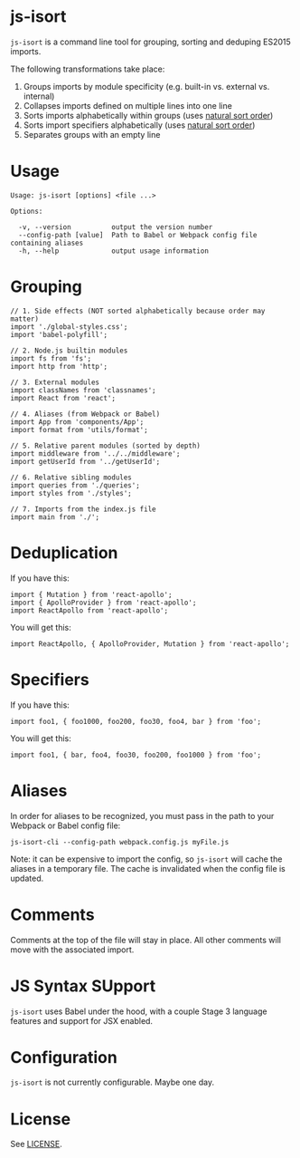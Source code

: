 # js-isort

`js-isort` is a command line tool for grouping, sorting and deduping ES2015 imports.

The following transformations take place:

1. Groups imports by module specificity (e.g. built-in vs. external vs. internal)
2. Collapses imports defined on multiple lines into one line
3. Sorts imports alphabetically within groups (uses [natural sort order](https://en.wikipedia.org/wiki/Natural_sort_order))
4. Sorts import specifiers alphabetically (uses [natural sort order](https://en.wikipedia.org/wiki/Natural_sort_order))
5. Separates groups with an empty line

# Usage

```
Usage: js-isort [options] <file ...>

Options:

  -v, --version          output the version number
  --config-path [value]  Path to Babel or Webpack config file containing aliases
  -h, --help             output usage information
```

# Grouping

```
// 1. Side effects (NOT sorted alphabetically because order may matter)
import './global-styles.css';
import 'babel-polyfill';

// 2. Node.js builtin modules
import fs from 'fs';
import http from 'http';

// 3. External modules
import classNames from 'classnames';
import React from 'react';

// 4. Aliases (from Webpack or Babel)
import App from 'components/App';
import format from 'utils/format';

// 5. Relative parent modules (sorted by depth)
import middleware from '../../middleware';
import getUserId from '../getUserId';

// 6. Relative sibling modules
import queries from './queries';
import styles from './styles';

// 7. Imports from the index.js file
import main from './';
```

# Deduplication

If you have this:

```
import { Mutation } from 'react-apollo';
import { ApolloProvider } from 'react-apollo';
import ReactApollo from 'react-apollo';
```

You will get this:

```
import ReactApollo, { ApolloProvider, Mutation } from 'react-apollo';
```

# Specifiers

If you have this:

```
import foo1, { foo1000, foo200, foo30, foo4, bar } from 'foo';
```

You will get this:

```
import foo1, { bar, foo4, foo30, foo200, foo1000 } from 'foo';
```

# Aliases

In order for aliases to be recognized, you must pass in the path to your Webpack or Babel config file:

```
js-isort-cli --config-path webpack.config.js myFile.js
```

Note: it can be expensive to import the config, so `js-isort` will cache the aliases in a temporary file. The cache is invalidated when the config file is updated.

# Comments

Comments at the top of the file will stay in place. All other comments will move with the associated import.

# JS Syntax SUpport

`js-isort` uses Babel under the hood, with a couple Stage 3 language features and support for JSX enabled.

# Configuration

`js-isort` is not currently configurable. Maybe one day.

# License

See [LICENSE](LICENSE).
